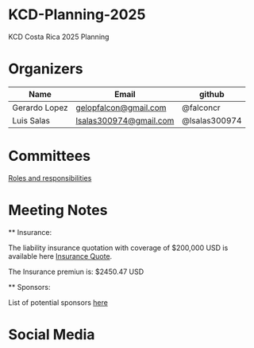 # KCD-Planning-2025
KCD Costa Rica 2025 Planning

# Organizers

| Name          | Email    | github  |
| ------------- | ------------- |----------- |
| Gerardo Lopez | gelopfalcon@gmail.com   | @falconcr |
| Luis Salas    | lsalas300974@gmail.com  | @lsalas300974 |

# Committees
 [Roles and responsibilities](https://github.com/cloudnativecostarica/committees)

# Meeting Notes

** Insurance:

The liability insurance quotation with coverage of $200,000 USD is available here [Insurance Quote](https://github.com/cloudnativecostarica/kcd-planning-2025/blob/main/INSSJ-10275-2024.pdf).

The Insurance premiun is: $2450.47 USD

** Sponsors:

List of potential sponsors [here](https://github.com/cloudnativecostarica/kcd-planning-2025/blob/main/sponsors_list.md)

# Social Media

